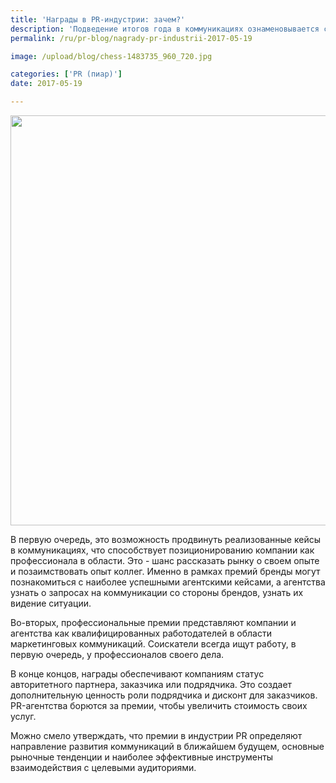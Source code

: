 ```yaml
---
title: 'Награды в PR-индустрии: зачем?'
description: 'Подведение итогов года в коммуникациях ознаменовывается сезоном премий. Каждое агентство или штатный PR-департамент может подать свои проекты для признания в профессиональном сообществе. Кому и зачем это нужно?'
permalink: /ru/pr-blog/nagrady-pr-industrii-2017-05-19

image: /upload/blog/chess-1483735_960_720.jpg

categories: ['PR (пиар)']
date: 2017-05-19

---
```


<img src="{{ site.assets }}/upload/blog/chess-1483735_960_720.jpg" width="960" height="656" alt="">
<p>В первую очередь, это возможность продвинуть реализованные кейсы в коммуникациях, что способствует позиционированию компании как профессионала в области. Это - шанс рассказать рынку о своем опыте и позаимствовать опыт коллег. Именно в рамках премий бренды могут познакомиться с наиболее успешными агентскими кейсами, а агентства узнать о запросах на коммуникации со стороны брендов, узнать их видение ситуации.</p>
<p>Во-вторых, профессиональные премии представляют компании и агентства как квалифицированных работодателей в области маркетинговых коммуникаций. Соискатели всегда ищут работу, в первую очередь, у профессионалов своего дела.</p>
<p>В конце концов, награды обеспечивают компаниям статус авторитетного партнера, заказчика или подрядчика. Это создает дополнительную ценность роли подрядчика и дисконт для заказчиков. PR-агентства борются за премии, чтобы увеличить стоимость своих услуг.</p>
<p>Можно смело утверждать, что премии в индустрии PR определяют направление развития коммуникаций в ближайшем будущем, основные рыночные тенденции и наиболее эффективные инструменты взаимодействия с целевыми аудиториями.</p>

